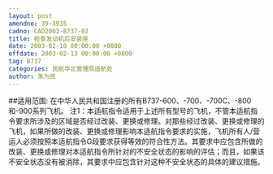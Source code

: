 ```yaml
---
layout: post
amendno: 39-3935
cadno: CAD2003-B737-02
title: 检查发动机后安装座
date: 2003-02-10 00:00:00 +0800
effdate: 2003-02-13 00:00:00 +0800
tag: B737
categories: 民航华北管理局适航处
author: 朱为民
---
```


##适用范围:
在中华人民共和国注册的所有B737-600、-700、-700C、-800和-900系列飞机。
注1：本适航指令适用于上述所有型号的飞机，不管本适航指令要求所涉及的区域是否经过改装、更换或修理。对那些经过改装、更换或修理的飞机，如果所做的改装、更换或修理影响本适航指令要求的实施，飞机所有人/营运人必须按照本适航指令G段要求获得等效的符合性方法。其要求中应包含所做的改装、更换或修理对本适航指令所针对的不安全状态的影响的评估；而且，如果该不安全状态没有被消除，其要求中应包含针对这种不安全状态的具体的建议措施。

